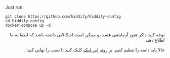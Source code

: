 Just run:

```
git clone https://github.com/hiddify/hiddify-config
cd hiddify-config
docker-compose up -d
```

<div dir="rtl" markdown="1">
توجه کنید داکر هنوز آزمایشی هست و ممکن است اشکالاتی داشته باشد که لطفا به ما اطلاع دهید


حالا باید دامنه را تنظیم کنیم. بر روی [این لینک](https://github.com/hiddify/hiddify-config/wiki/%D8%B1%D8%A7%D9%87%D9%86%D9%85%D8%A7%DB%8C-%D8%AA%D9%86%D8%B8%DB%8C%D9%85-%D8%AF%D8%A7%D9%85%D9%86%D9%87-%D9%88-%D9%86%D9%87%D8%A7%DB%8C%DB%8C-%DA%A9%D8%B1%D8%AF%D9%86-%D9%86%D8%B5%D8%A8) کلیک کنید تا نصب را نهایی کنید .

</div>